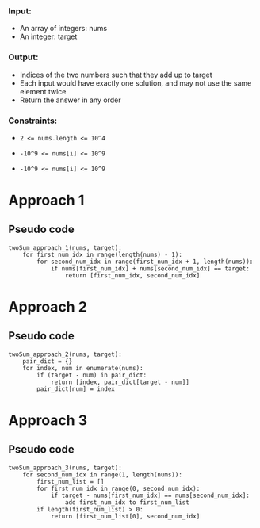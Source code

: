 ### Input:
- An array of integers: nums
- An integer: target
### Output:
- Indices of the two numbers such that they add up to target
- Each input would have exactly one solution, and may not use the same element twice
- Return the answer in any order
### Constraints:
- `` 2 <= nums.length <= 10^4 ``

- `` -10^9 <= nums[i] <= 10^9 ``

- `` -10^9 <= nums[i] <= 10^9 ``
# **Approach 1**
## Pseudo code
```
twoSum_approach_1(nums, target):
    for first_num_idx in range(length(nums) - 1):
        for second_num_idx in range(first_num_idx + 1, length(nums)):
            if nums[first_num_idx] + nums[second_num_idx] == target:
                return [first_num_idx, second_num_idx]

```

# **Approach 2**
## Pseudo code
````
twoSum_approach_2(nums, target):
    pair_dict = {}
    for index, num in enumerate(nums):
        if (target - num) in pair_dict:
            return [index, pair_dict[target - num]]
        pair_dict[num] = index

````

# **Approach 3**
## Pseudo code
````
twoSum_approach_3(nums, target):
    for second_num_idx in range(1, length(nums)):
        first_num_list = []
        for first_num_idx in range(0, second_num_idx):
            if target - nums[first_num_idx] == nums[second_num_idx]:
                add first_num_idx to first_num_list
        if length(first_num_list) > 0:
            return [first_num_list[0], second_num_idx]

````